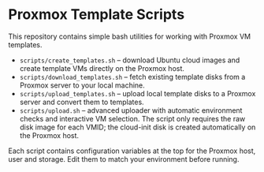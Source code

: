 # Proxmox Template Scripts

This repository contains simple bash utilities for working with Proxmox VM templates.

* `scripts/create_templates.sh` – download Ubuntu cloud images and create template VMs directly on the Proxmox host.
* `scripts/download_templates.sh` – fetch existing template disks from a Proxmox server to your local machine.
* `scripts/upload_templates.sh` – upload local template disks to a Proxmox server and convert them to templates.
* `scripts/upload.sh` – advanced uploader with automatic environment checks and interactive VM selection. The script only requires the raw disk image for each VMID; the cloud-init disk is created automatically on the Proxmox host.

Each script contains configuration variables at the top for the Proxmox host, user and storage. Edit them to match your environment before running.
